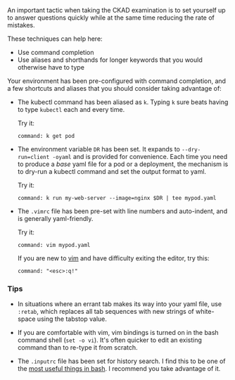 
An important tactic when taking the CKAD examination is to set yourself up to answer questions quickly while at the same time reducing the rate of mistakes.

These techniques can help here:

- Use command completion
- Use aliases and shorthands for longer keywords that you would otherwise have to type

Your environment has been pre-configured with command completion, and a few shortcuts and aliases that you should consider taking advantage of:

- The kubectl command has been aliased as `k`.  Typing `k` sure beats having to type `kubectl` each and every time.

    Try it:

    ```terminal:execute
    command: k get pod
    ```

- The environment variable `DR` has been set.  It expands to `--dry-run=client -oyaml` and is provided for convenience.  Each time you need to produce a _base_ yaml file for a pod or a deployment, the mechanism is to dry-run a kubectl command and set the output format to yaml.

    Try it:

    ```terminal:execute
    command: k run my-web-server --image=nginx $DR | tee mypod.yaml
    ```

- The `.vimrc` file has been pre-set with line numbers and auto-indent, and is generally yaml-friendly.

    Try it:

    ```terminal:execute
    command: vim mypod.yaml
    ```

    If you are new to [vim](https://www.vim.org/) and have difficulty exiting the editor, try this:

    ```terminal:execute
    command: "<esc>:q!"
    ```

### Tips

- In situations where an errant tab makes its way into your yaml file, use `:retab`, which replaces all tab sequences with new strings of white-space using the tabstop value.

- If you are comfortable with vim, vim bindings is turned on in the bash command shell (`set -o vi`).  It's often quicker to edit an existing command than to re-type it from scratch.

- The `.inputrc` file has been set for history search.  I find this to be one of the [most useful things in bash](https://coderwall.com/p/oqtj8w/the-single-most-useful-thing-in-bash).  I recommend you take advantage of it.
